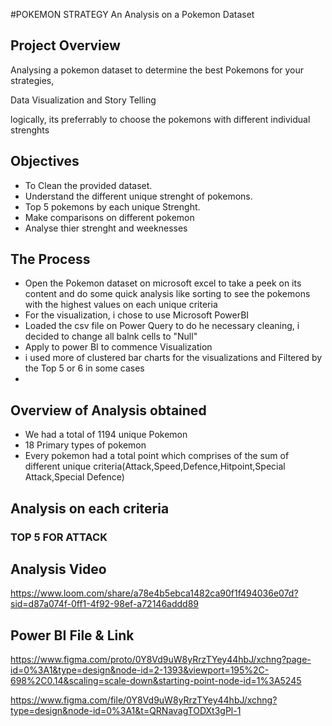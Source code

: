 #POKEMON STRATEGY
An Analysis on a Pokemon Dataset

## Project Overview
Analysing a pokemon dataset to determine the best Pokemons for your strategies,  

Data Visualization and Story Telling

logically, its preferrably to choose the pokemons with different individual strenghts

## Objectives
- To Clean the provided dataset.
- Understand the different unique strenght of pokemons.
- Top 5 pokemons by each unique Strenght.
- Make comparisons on different pokemon
- Analyse thier strenght and weeknesses


## The Process
- Open the Pokemon dataset on microsoft excel to take a peek on its content and do some quick analysis like sorting to see the pokemons with the highest values on each unique criteria
- For the visualization, i chose to use Microsoft PowerBI
- Loaded the csv file on Power Query to do he necessary cleaning, i decided to change all balnk cells to "Null"
- Apply to power BI to commence Visualization
- i used more of clustered bar charts for the visualizations and Filtered by the Top 5 or 6 in some cases
- 
## Overview of Analysis obtained
- We had a total of 1194 unique Pokemon
- 18 Primary types of pokemon
- Every pokemon had a total point which comprises of the sum of different unique criteria(Attack,Speed,Defence,Hitpoint,Special Attack,Special Defence)
  
## Analysis on each criteria
### TOP 5 FOR ATTACK 

## Analysis Video
https://www.loom.com/share/a78e4b5ebca1482ca90f1f494036e07d?sid=d87a074f-0ff1-4f92-98ef-a72146addd89

## Power BI File & Link
https://www.figma.com/proto/0Y8Vd9uW8yRrzTYey44hbJ/xchng?page-id=0%3A1&type=design&node-id=2-1393&viewport=195%2C-698%2C0.14&scaling=scale-down&starting-point-node-id=1%3A5245

https://www.figma.com/file/0Y8Vd9uW8yRrzTYey44hbJ/xchng?type=design&node-id=0%3A1&t=QRNavagTODXt3gPl-1

